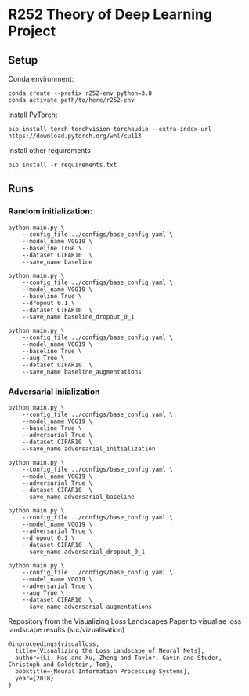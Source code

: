 # R252 Theory of Deep Learning Project

## Setup

Conda environment:

```
conda create --prefix r252-env python=3.8
conda activate path/to/here/r252-env
```

Install PyTorch:

```
pip install torch torchvision torchaudio --extra-index-url https://download.pytorch.org/whl/cu113
```

Install other requirements

```
pip install -r requirements.txt
```


## Runs

### Random initialization:
```
python main.py \
    --config_file ../configs/base_config.yaml \
    --model_name VGG19 \
    --baseline True \
    --dataset CIFAR10  \
    --save_name baseline 

python main.py \
    --config_file ../configs/base_config.yaml \
    --model_name VGG19 \
    --baseline True \
    --dropout 0.1 \
    --dataset CIFAR10  \
    --save_name baseline_dropout_0_1 

python main.py \
    --config_file ../configs/base_config.yaml \
    --model_name VGG19 \
    --baseline True \
    --aug True \
    --dataset CIFAR10  \
    --save_name baseline_augmentations 
```

### Adversarial iniialization
```
python main.py \
    --config_file ../configs/base_config.yaml \
    --model_name VGG19 \
    --baseline True \
    --adversarial True \
    --dataset CIFAR10  \
    --save_name adversarial_initialization 

python main.py \
    --config_file ../configs/base_config.yaml \
    --model_name VGG19 \
    --adversarial True \
    --dataset CIFAR10  \
    --save_name adversarial_baseline 

python main.py \
    --config_file ../configs/base_config.yaml \
    --model_name VGG19 \
    --adversarial True \
    --dropout 0.1 \
    --dataset CIFAR10  \
    --save_name adversarial_dropout_0_1 

python main.py \
    --config_file ../configs/base_config.yaml \
    --model_name VGG19 \
    --adversarial True \
    --aug True \
    --dataset CIFAR10  \
    --save_name adversarial_augmentations 
```



Repository from the Visualizing Loss Landscapes Paper to visualise loss landscape results (src/vizualisation)

```
@inproceedings{visualloss,
  title={Visualizing the Loss Landscape of Neural Nets},
  author={Li, Hao and Xu, Zheng and Taylor, Gavin and Studer, Christoph and Goldstein, Tom},
  booktitle={Neural Information Processing Systems},
  year={2018}
}
```
